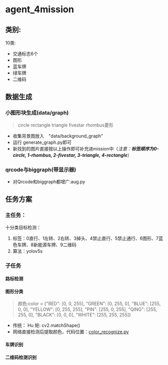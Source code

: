 # agent_4mission

## 类别:
10类:
- 交通标志6个 
- 图形
- 蓝车牌
- 绿车牌
- 二维码

## 数据生成
### 小图形块生成(data/graph)
> circle rectangle triangle fivestar rhombus菱形
- 收集背景图放入　"data/background_graph"
- 运行 generate_graph.py即可
- 新找到的图片直接按以上操作即可补充进mission中（*注意：**标签顺序为0-circle, 1-rhombus, 2-fivestar, 3-triangle, 4-rectangle***）

### qrcode与biggraph(带显示器)
- 对Qrcode和biggraph都增广:aug.py


## 任务方案
### 主任务：

十分类目标检测：

1. 标签：0直行、1左转、2右转、3掉头、4禁止直行、5禁止通行、6图形、7蓝色车牌、8新能源车牌、9二维码
2. 算法：yolov5s

### 子任务

#### 路标检测

#### 图形分类

> 颜色:color = {"RED": [0, 0, 255], "GREEN": [0, 255, 0], "BLUE": [255, 0, 0], "YELLOW": [0, 255, 255],
         "PIN": [255, 0, 255], "QING": [255, 255, 0], "BLACK": [0, 0, 0], "WHITE": [255, 255, 255]}
- 传统： Hu 矩: cv2.matchShape()
- 网络直接检测后提取颜色，代码位置：[color_recognize.py](https://github.com/huihui500/agent_4mission/blob/main/submission/color_recognize.py)

#### 车牌识别

#### 二维码检测识别
